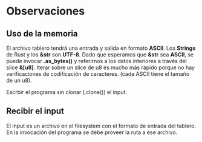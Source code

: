# Observaciones

## Uso de la memoria

El archivo tablero tendrá una entrada y salida en formato **ASCII**. Los **Strings** de Rust y los **&str** son **UTF-8**. Dado que esperamos que **&str** sea **ASCII**, se puede invocar **.as_bytes()** y referirnos a los datos interiores a través del slice **&[u8]**. Iterar sobre un slice de u8 es mucho más rápido porque no hay verificaciones de codificación de caracteres. (cada ASCII tiene el tamaño de un u8).

Escrbir el programa sin clonar (.clone()) el input.

## Recibir el input

El input es un archivo en el filesystem con el formato de entrada del tablero.
En la invocación del programa se debe proveer la ruta a ese archivo.
